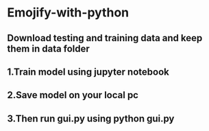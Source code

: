 # Emojify-with-python
## Download testing and training data and keep them in data folder
## 1.Train model using jupyter notebook
## 2.Save model on your local pc
## 3.Then run gui.py using python gui.py
